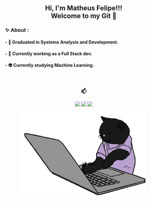
<div  align="center">
  <h2>
    Hi, I'm Matheus Felipe!!!
    <br/>
    Welcome to my Git 🚀
  </h2>
</div>


### ✨ About  :

<div>
    <h4>
      - 🤠 Graduated in Systems Analysis and Development.
  </h4>
    <h4>
    - 🤖 Currently working as a Full Stack dev.
  </h4>
    <h4>
    - 👽 Currently studying Machine Learning.
  </h4>
</div>

<div align="center">

    
<br>

### 📫

<p>

  <a href ="mailto:matheus.felipe55391@gmail.com">
  <img src="https://img.shields.io/badge/Gmail-D14836?style=for-the-badge&logo=gmail&logoColor=white" target="_blank"></a>

  <a href="https://www.linkedin.com/in/matheus-felipe-vieira-santiago-5a321a208/" alt="Linkedin">
  <img src="https://img.shields.io/badge/LinkedIn-0077B5?style=for-the-badge&logo=linkedin&logoColor=white" /></a>

  <a href="https://www.youtube.com/channel/UCLz2c241hvFzWu53Xx35Ojg" alt="Youtube">
  <img src="https://img.shields.io/badge/YouTube-FF0000?style=for-the-badge&logo=youtube&logoColor=white"/></a>

</p>
<img src="https://raw.githubusercontent.com/HolyZheng/holyZheng-blog/master/images/coding.gif" min-width="400px" max-width="400px" width="400px" align="center" alt="Computer iuriCode">
</div>
